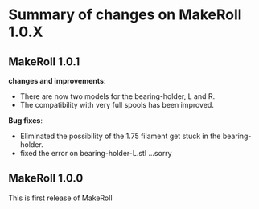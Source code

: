 # Summary of changes on MakeRoll 1.0.X

## MakeRoll 1.0.1

**changes and improvements**:
- There are now two models for the bearing-holder, L and R.
- The compatibility with very full spools has been improved.

**Bug fixes**:
- Eliminated the possibility of the 1.75 filament get stuck in the bearing-holder.
- fixed the error on bearing-holder-L.stl  ...sorry 

## MakeRoll 1.0.0

This is first release of MakeRoll
